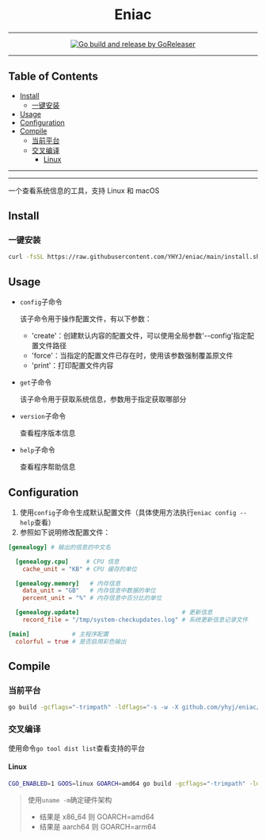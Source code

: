 <h1 align="center">Eniac</h1>

<!-- File: README.md -->
<!-- Author: YJ -->
<!-- Email: yj1516268@outlook.com -->
<!-- Created Time: 2023-04-19 11:19:47 -->

---

<p align="center">
  <a href="https://github.com/YHYJ/eniac/actions/workflows/release.yml"><img src="https://github.com/YHYJ/eniac/actions/workflows/release.yml/badge.svg" alt="Go build and release by GoReleaser"></a>
</p>

---

## Table of Contents

<!-- vim-markdown-toc GFM -->

* [Install](#install)
  * [一键安装](#一键安装)
* [Usage](#usage)
* [Configuration](#configuration)
* [Compile](#compile)
  * [当前平台](#当前平台)
  * [交叉编译](#交叉编译)
    * [Linux](#linux)

<!-- vim-markdown-toc -->

---

<!------------------------------->
<!--             _             -->
<!--   ___ _ __ (_) __ _  ___  -->
<!--  / _ \ '_ \| |/ _` |/ __| -->
<!-- |  __/ | | | | (_| | (__  -->
<!--  \___|_| |_|_|\__,_|\___| -->
<!------------------------------->

---

一个查看系统信息的工具，支持 Linux 和 macOS

## Install

### 一键安装

```bash
curl -fsSL https://raw.githubusercontent.com/YHYJ/eniac/main/install.sh | sudo bash -s
```

## Usage

- `config`子命令

  该子命令用于操作配置文件，有以下参数：

  - 'create'：创建默认内容的配置文件，可以使用全局参数'--config'指定配置文件路径
  - 'force'：当指定的配置文件已存在时，使用该参数强制覆盖原文件
  - 'print'：打印配置文件内容

- `get`子命令

  该子命令用于获取系统信息，参数用于指定获取哪部分

- `version`子命令

  查看程序版本信息

- `help`子命令

  查看程序帮助信息

## Configuration

1. 使用`config`子命令生成默认配置文件（具体使用方法执行`eniac config --help`查看）
2. 参照如下说明修改配置文件：

```toml
[genealogy] # 输出的信息的中文名

  [genealogy.cpu]     # CPU 信息
    cache_unit = "KB" # CPU 缓存的单位

  [genealogy.memory]   # 内存信息
    data_unit = "GB"   # 内存信息中数据的单位
    percent_unit = "%" # 内存信息中百分比的单位

  [genealogy.update]                             # 更新信息
    record_file = "/tmp/system-checkupdates.log" # 系统更新信息记录文件

[main]            # 主程序配置
  colorful = true # 是否启用彩色输出
```

## Compile

### 当前平台

```bash
go build -gcflags="-trimpath" -ldflags="-s -w -X github.com/yhyj/eniac/general.GitCommitHash=`git rev-parse HEAD` -X github.com/yhyj/eniac/general.BuildTime=`date +%s` -X github.com/yhyj/eniac/general.BuildBy=$USER" -o build/eniac main.go
```

### 交叉编译

使用命令`go tool dist list`查看支持的平台

#### Linux

```bash
CGO_ENABLED=1 GOOS=linux GOARCH=amd64 go build -gcflags="-trimpath" -ldflags="-s -w -X github.com/yhyj/eniac/general.GitCommitHash=`git rev-parse HEAD` -X github.com/yhyj/eniac/general.BuildTime=`date +%s` -X github.com/yhyj/eniac/general.BuildBy=$USER" -o build/eniac main.go
```

> 使用`uname -m`确定硬件架构
>
> - 结果是 x86_64 则 GOARCH=amd64
> - 结果是 aarch64 则 GOARCH=arm64
